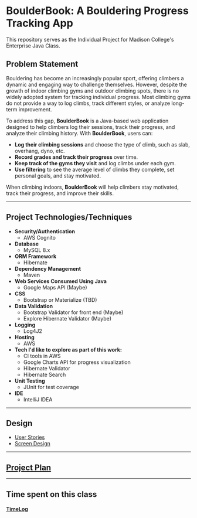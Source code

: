 # BoulderBook: A Bouldering Progress Tracking App

This repository serves as the Individual Project for Madison College's Enterprise Java Class.

## Problem Statement

Bouldering has become an increasingly popular sport, offering climbers a dynamic and engaging way to challenge 
themselves. However, despite the growth of indoor climbing gyms and outdoor climbing spots, there is no widely 
adopted system for tracking individual progress. Most climbing gyms do not provide a way to log climbs, track 
different styles, or analyze long-term improvement.

To address this gap, **BoulderBook** is a Java-based web application designed to help climbers log their sessions, track 
their progress, and analyze their climbing history. With **BoulderBook**, users can:

- **Log their climbing sessions** and choose the type of climb, such as slab, overhang, dyno, etc.
- **Record grades and track their progress** over time.
- **Keep track of the gyms they visit** and log climbs under each gym.
- **Use filtering** to see the average level of climbs they complete, set personal goals, and stay motivated.

When climbing indoors, **BoulderBook** will help climbers stay motivated, track their progress, and improve their skills.

---

## Project Technologies/Techniques

- **Security/Authentication**
    - AWS Cognito
- **Database**
    - MySQL 8.x
- **ORM Framework**
    - Hibernate
- **Dependency Management**
    - Maven
- **Web Services Consumed Using Java**
    - Google Maps API (Maybe)
- **CSS**
    - Bootstrap or Materialize (TBD)
- **Data Validation**
    - Bootstrap Validator for front end (Maybe)
    - Explore Hibernate Validator (Maybe)
- **Logging**
    - Log4J2
- **Hosting**
    - AWS
- **Tech I'd like to explore as part of this work:**
    - CI tools in AWS
    - Google Charts API for progress visualization
    - Hibernate Validator
    - Hibernate Search
- **Unit Testing**
    - JUnit for test coverage
- **IDE**
    - IntelliJ IDEA

---

## Design

- [User Stories](DesignDocuments/userStories.md)
- [Screen Design](DesignDocuments/Screens.md)

---

## [Project Plan](ProjectPlan.md)

---

## Time spent on this class

#### [TimeLog](timeLog.md)  
